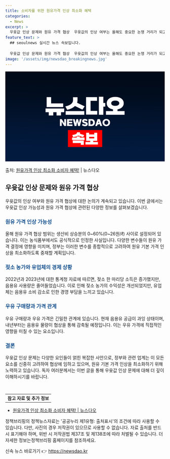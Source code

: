 ```yaml
---
title: 소비자를 위한 원유가격 인상 최소화 혜택
categories:
  - News
excerpt: >
  우윳값 인상 문제와 원유 가격 협상  우윳값의 인상 여부는 올해도 중요한 논쟁 거리가 되고 있습니다. 우윳값…
feature_text: >
  ## seoulnews 실시간 뉴스 속보입니다.

  우윳값 인상 문제와 원유 가격 협상  우윳값의 인상 여부는 올해도 중요한 논쟁 거리가 되고 있습니다. 우윳값…
image: '/assets/img/newsdao_breakingnews.jpg'
---
```


![뉴스다오 속보](/assets/img/newsdao_breakingnews.jpg)

<p>출처: <a href="https://newsdao.kr/4041" rel="dofollow">원유가격 인상 최소화 소비자 혜택!</a> | 뉴스다오</p>

<h2 data-ke-size="size26">우윳값 인상 문제와 원유 가격 협상</h2>
<p data-ke-size="size16">우윳값의 인상 여부와 원유 가격 협상에 대한 논의가 계속되고 있습니다. 이번 글에서는 우윳값 인상 가능성과 원유 가격 협상에 관련된 다양한 정보를 살펴보겠습니다.</p>

<h3><b><span style="color: #1a5490;">원유 가격 인상 가능성</span></b></h3>
<p>올해 원유 가격 협상 범위는 생산비 상승분의 0~60%(0~26원/ℓ) 사이로 설정되어 있습니다. 이는 농식품부에서도 공식적으로 인정한 사실입니다. 다양한 변수들이 원유 가격 결정에 영향을 미치며, 정부는 이러한 변수를 종합적으로 고려하여 원유 기본 가격 인상을 최소화하도록 중재할 계획입니다.</p>

<h3><b><span style="color: #1a5490;">젖소 농가와 유업체의 경제 상황</span></b></h3>
<p>2022년과 2023년에 대한 통계청 자료에 따르면, 젖소 한 마리당 소득은 증가했지만, 음용유 사용량은 줄어들었습니다. 이로 인해 젖소 농가의 수익성은 개선되었지만, 유업체는 음용유 소비 감소로 인한 경영 부담을 느끼고 있습니다.</p>

<h3><b><span style="color: #1a5490;">우유 구매량과 가격 관계</span></b></h3>
<p>우유 구매량과 우유 가격은 긴밀한 관계에 있습니다. 현재 음용유 공급이 과잉 상태이며, 내년부터는 음용유 물량이 협상을 통해 감축될 예정입니다. 이는 우유 가격에 직접적인 영향을 미칠 수 있는 요소입니다.</p>

<h3><b><span style="color: #1a5490;">결론</span></b></h3>
<p>우윳값 인상 문제는 다양한 요인들이 얽힌 복잡한 사안으로, 정부와 관련 업계는 이 모든 요소를 신중히 고려하여 협상에 임하고 있으며, 원유 기본 가격 인상을 최소화하기 위해 노력하고 있습니다. 독자 여러분께서는 이번 글을 통해 우윳값 인상 문제에 대해 더 깊이 이해하시기를 바랍니다.</p>

<p data-ke-size="size16">&nbsp;</p>

<table>
<tbody>
<tr>
<td style="text-align: center; height: 17px;"><b>참고 자료 및 추가 정보</b></td>
</tr>
</tbody>
</table>
<ul>
<li><a href="https://newsdao.kr/4041">원유가격 인상 최소화 소비자 혜택! | 뉴스다오</a></li>
</ul>
<p>정책브리핑의 정책뉴스자료는 '공공누리 제1유형: 출처표시'의 조건에 따라 사용할 수 있습니다. 다만, 사진의 경우 저작권이 있으므로 사용할 수 없습니다. 자료 출처를 반드시 표기해야 하며, 위반 시 저작권법 제37조 및 제138조에 따라 처벌될 수 있습니다. 더 자세한 정보는정책브리핑 홈페이지를 참조하세요.</p>
 

신속 뉴스 바로가기 👉 <a href="https://newsdao.kr" rel="dofollow">https://newsdao.kr</a>


